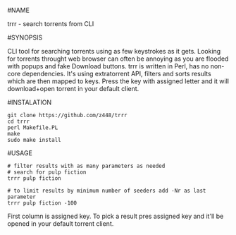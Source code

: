 #NAME

trrr - search torrents from CLI


#SYNOPSIS

CLI tool for searching torrents using as few keystrokes as it gets. Looking for torrents throught web browser can often be annoying as you are flooded with popups and fake Download buttons. trrr is written in Perl, has no non-core dependencies. It's using extratorrent API, filters and sorts results which are then mapped to keys. Press the key with assigned letter and it will download+open torrent in your default client. 


#INSTALATION

```
git clone https://github.com/z448/trrr
cd trrr
perl Makefile.PL
make
sudo make install
```


#USAGE

```
# filter results with as many parameters as needed
# search for pulp fiction
trrr pulp fiction

# to limit results by minimum number of seeders add -Nr as last parameter
trrr pulp fiction -100
```

First column is assigned key. To pick a result pres assigned key and it'll be opened in your default torrent client.

